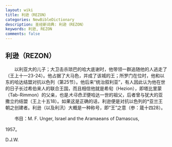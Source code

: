 ```yaml
---
layout: wiki
title: 利逊（REZON）
categories: NewBibleDictionary
description: 圣经新词典: 利逊（REZON）
keywords: 利逊, REZON
comments: false
---
```


## 利逊（REZON）

　　以利亚大的儿子；大卫击杀琐巴的哈大底谢时，他带领一群追随他的人逃走了（王上十一23-24）。他占据了大马色，并成了该城的王；所罗门在位时，他和以东的哈达结盟对抗以色列（第25节）。他后来“统治叙利亚”，有人因此认为他在世的日子长过希伯来人的联合王国，而且相信他就是希旬（Hezion），即塔比里蒙（Tab-Rimmon）的父亲，也是*大马色王*便哈达一世的祖父，后者曾与犹大的亚撒立约结盟（王上十五18）。如果这是正确的话，利逊便是对抗以色列的*亚兰王朝之创建者。利逊（以及利汛）大概是一种称号，即“王”之意（参：箴十四28）。

　　书目：M. F. Unger, Israel and the Aramaeans of Damascus,

1957。

D.J.W.








